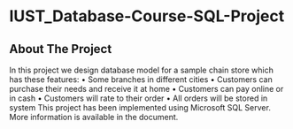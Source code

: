 # IUST_Database-Course-SQL-Project
<!-- ABOUT THE PROJECT -->
## About The Project
In this project we design database model for a sample chain store which has these
features:
  • Some branches in different cities
  • Customers can purchase their needs and receive it at home
  • Customers can pay online or in cash
  • Customers will rate to their order
  • All orders will be stored in system
This project has been implemented using Microsoft SQL Server.
More information is available in the document.
